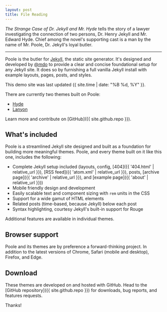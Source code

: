 ```yaml
---
layout: post
title: File Reading
---
```


*The Strange Case of Dr. Jekyll and Mr. Hyde* tells the story of a lawyer investigating the connection of two persons, Dr. Henry Jekyll and Mr. Edward Hyde. Chief among the novel's supporting cast is a man by the name of Mr. Poole, Dr. Jekyll's loyal butler.

-----

Poole is the butler for [Jekyll](http://jekyllrb.com), the static site generator. It's designed and developed by [@mdo](https://twitter.com/mdo) to provide a clear and concise foundational setup for any Jekyll site. It does so by furnishing a full vanilla Jekyll install with example layouts, pages, posts, and styles.

This demo site was last updated {{ site.time | date: "%B %d, %Y" }}.

There are currently two themes built on Poole:

* [Hyde](http://hyde.getpoole.com)
* [Lanyon](http://lanyon.getpoole.com)

Learn more and contribute on [GitHub]({{ site.github.repo }}).

## What's included

Poole is a streamlined Jekyll site designed and built as a foundation for building more meaningful themes. Poole, and every theme built on it like this one, includes the following:

* Complete Jekyll setup included (layouts, config, [404]({{ '404.html' | relative_url }}), [RSS feed]({{ 'atom.xml' | relative_url }}), posts, [archive page]({{ 'archive' | relative_url }}), and [example page]({{ 'about' | relative_url }}))
* Mobile friendly design and development
* Easily scalable text and component sizing with `rem` units in the CSS
* Support for a wide gamut of HTML elements
* Related posts (time-based, because Jekyll) below each post
* Syntax highlighting, courtesy Jekyll's built-in support for Rouge

Additional features are available in individual themes.

## Browser support

Poole and its themes are by preference a forward-thinking project. In addition to the latest versions of Chrome, Safari (mobile and desktop), Firefox, and Edge.

## Download

These themes are developed on and hosted with GitHub. Head to the [GitHub repository]({{ site.github.repo }}) for downloads, bug reports, and features requests.

Thanks!

